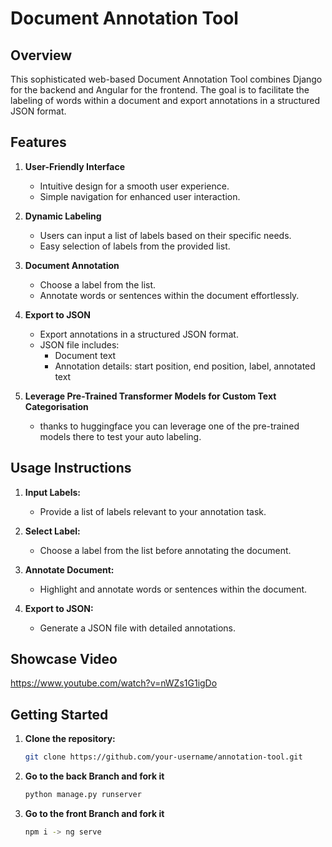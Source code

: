 # Document Annotation Tool



## Overview

This sophisticated web-based Document Annotation Tool combines Django for the backend and Angular for the frontend. The goal is to facilitate the labeling of words within a document and export annotations in a structured JSON format.

## Features

1. **User-Friendly Interface**
   - Intuitive design for a smooth user experience.
   - Simple navigation for enhanced user interaction.

2. **Dynamic Labeling**
   - Users can input a list of labels based on their specific needs.
   - Easy selection of labels from the provided list.

3. **Document Annotation**
   - Choose a label from the list.
   - Annotate words or sentences within the document effortlessly.

4. **Export to JSON**
   - Export annotations in a structured JSON format.
   - JSON file includes:
     - Document text
     - Annotation details: start position, end position, label, annotated text
       
5. **Leverage Pre-Trained Transformer Models for Custom Text Categorisation**
   - thanks to huggingface you can leverage one of the pre-trained models there to test your auto labeling.

## Usage Instructions

1. **Input Labels:**
   - Provide a list of labels relevant to your annotation task.

2. **Select Label:**
   - Choose a label from the list before annotating the document.

3. **Annotate Document:**
   - Highlight and annotate words or sentences within the document.

4. **Export to JSON:**
   - Generate a JSON file with detailed annotations.

## Showcase Video
https://www.youtube.com/watch?v=nWZs1G1igDo




## Getting Started

1. **Clone the repository:**

   ```bash
   git clone https://github.com/your-username/annotation-tool.git

2. **Go to the back Branch and fork it**

   ```bash
   python manage.py runserver
3. **Go to the front Branch and fork it**

   ```bash
   npm i -> ng serve

